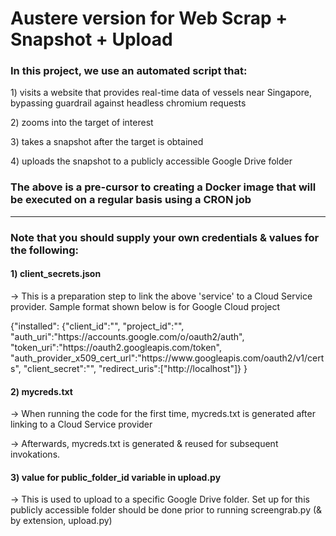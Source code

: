<h1>Austere version for Web Scrap + Snapshot + Upload</h1>

<h3>In this project, we use an automated script that:</h3>
<p>1) visits a website that provides real-time data of vessels near Singapore, bypassing guardrail against headless chromium requests</p>
<p>2) zooms into the target of interest</p>
<p>3) takes a snapshot after the target is obtained</p>
<p>4) uploads the snapshot to a publicly accessible Google Drive folder</p>

<h3>The above is a pre-cursor to creating a Docker image that will be executed on a regular basis using a CRON job</h3>

---

<h3>Note that you should supply your own credentials & values for the following:</h3>
<h4>1) client_secrets.json</h4>
    <p>-> This is a preparation step to link the above 'service' to a Cloud Service provider. Sample format shown below is for Google Cloud project</p>
    <p>{"installed":
    {"client_id":"",
    "project_id":"",
    "auth_uri":"https://accounts.google.com/o/oauth2/auth",
    "token_uri":"https://oauth2.googleapis.com/token",
    "auth_provider_x509_cert_url":"https://www.googleapis.com/oauth2/v1/certs",
    "client_secret":"",
    "redirect_uris":["http://localhost"]}
}</p>
<h4>2) mycreds.txt</h4>
    <p>-> When running the code for the first time, mycreds.txt is generated after linking to a Cloud Service provider</p>
    <p>-> Afterwards, mycreds.txt is generated & reused for subsequent invokations.</p>
<h4>3) value for public_folder_id variable in upload.py</h4>
    <p>-> This is used to upload to a specific Google Drive folder. Set up for this publicly accessible folder should be done prior to running screengrab.py (& by extension, upload.py)</p>